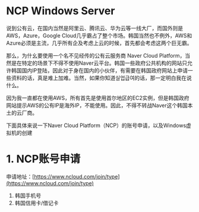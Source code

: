 
# NCP Windows Server

说到公有云，在国内当然是阿里云、腾讯云、华为云等一线大厂，而国外则是AWS，Azure，Google Cloud几乎霸占了整个市场。韩国当然也不例外，AWS和Azure必须是主流，几乎所有企及考虑上云的时候，首先都会考虑这两个巨无霸。

那么，为什幺要使用一个名不见经传的公有云服务商 Naver Cloud Platform，当然是在特定的场景下不得不使用Naver云平台。韩国一些政府公共机构的网站只允许韩国国内IP登陆，因此对于身在国内的小伙伴，有需要在韩国政府网站上申请一些资料的话，真是难上加难。当然，如果你知道실업급여的话，那一定明白我在说什么。

因为我一直都在使用AWS，所有首先是使用首尔地区的EC2实例，但是韩国政府网站提示AWS的公有IP是海外IP，不能使用。因此，不得不转战Naver这个韩国本土的云厂商。

下面具体来说一下Naver Cloud Platform（NCP）的账号申请，以及Windows虚拟机的创建

# 1. NCP账号申请

申请地址：[https://www.ncloud.com/join/type](https://www.ncloud.com/join/type)

1. 韩国手机号
2. 韩国信用卡/借记卡

